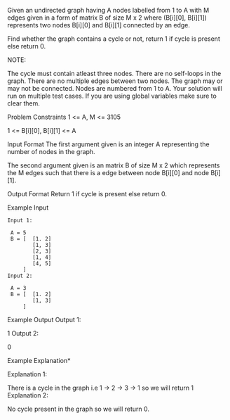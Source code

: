 Given an undirected graph having A nodes labelled from 1 to A with M edges given in a form of matrix B of size M x 2 where (B[i][0], B[i][1]) represents two nodes B[i][0] and B[i][1] connected by an edge.

Find whether the graph contains a cycle or not, return 1 if cycle is present else return 0.

NOTE:

The cycle must contain atleast three nodes.
There are no self-loops in the graph.
There are no multiple edges between two nodes.
The graph may or may not be connected.
Nodes are numbered from 1 to A.
Your solution will run on multiple test cases. If you are using global variables make sure to clear them.


Problem Constraints
1 <= A, M <= 3105

1 <= B[i][0], B[i][1] <= A



Input Format
The first argument given is an integer A representing the number of nodes in the graph.

The second argument given is an matrix B of size M x 2 which represents the M edges such that there is a edge between node B[i][0] and node B[i][1].



Output Format
Return 1 if cycle is present else return 0.



Example Input
```
Input 1:

 A = 5
 B = [  [1. 2]
        [1, 3]
        [2, 3]
        [1, 4]
        [4, 5]
     ]
Input 2:

 A = 3
 B = [  [1. 2]
        [1, 3]
     ]

```
Example Output
Output 1:

 1
Output 2:

 0


Example Explanation*

Explanation 1:

 There is a cycle in the graph i.e 1 -> 2 -> 3 -> 1 so we will return 1
Explanation 2:

 No cycle present in the graph so we will return 0.
